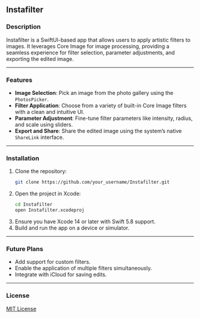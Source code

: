 ## Instafilter

### Description
Instafilter is a SwiftUI-based app that allows users to apply artistic filters to images. It leverages Core Image for image processing, providing a seamless experience for filter selection, parameter adjustments, and exporting the edited image.

---

### Features
- **Image Selection**: Pick an image from the photo gallery using the `PhotosPicker`.
- **Filter Application**: Choose from a variety of built-in Core Image filters with a clean and intuitive UI.
- **Parameter Adjustment**: Fine-tune filter parameters like intensity, radius, and scale using sliders.
- **Export and Share**: Share the edited image using the system’s native `ShareLink` interface.

---

### Installation
1. Clone the repository:
   ```bash
   git clone https://github.com/your_username/Instafilter.git
   ```
2. Open the project in Xcode:
   ```bash
   cd Instafilter
   open Instafilter.xcodeproj
   ```
3. Ensure you have Xcode 14 or later with Swift 5.8 support.
4. Build and run the app on a device or simulator.

---

### Future Plans
- Add support for custom filters.
- Enable the application of multiple filters simultaneously.
- Integrate with iCloud for saving edits.

---

### License
[MIT License](LICENSE)
